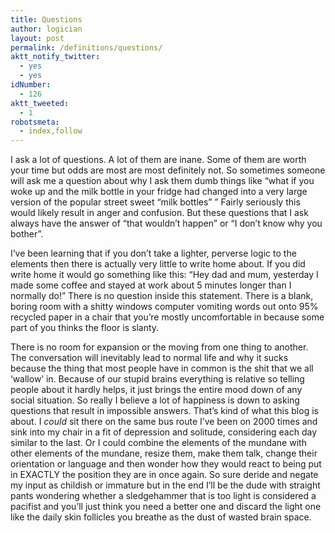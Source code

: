 ```yaml
---
title: Questions
author: logician
layout: post
permalink: /definitions/questions/
aktt_notify_twitter:
  - yes
  - yes
idNumber:
  - 126
aktt_tweeted:
  - 1
robotsmeta:
  - index,follow
---
```

I ask a lot of questions. <!--more-->A lot of them are inane. Some of them are worth your time but odds are most are most definitely not. So sometimes someone will ask me a question about why I ask them dumb things like &#8220;what if you woke up and the milk bottle in your fridge had changed into a very large version of the popular street sweet &#8220;milk bottles&#8221; &#8221; Fairly seriously this would likely result in anger and confusion. But these questions that I ask always have the answer of &#8220;that wouldn&#8217;t happen&#8221; or &#8220;I don&#8217;t know why you bother&#8221;.

I&#8217;ve been learning that if you don&#8217;t take a lighter, perverse logic to the elements then there is actually very little to write home about. If you did write home it would go something like this: &#8220;Hey dad and mum, yesterday I made some coffee and stayed at work about 5 minutes longer than I normally do!&#8221; There is no question inside this statement. There is a blank, boring room with a shitty windows computer vomiting words out onto 95% recycled paper in a chair that you&#8217;re mostly uncomfortable in because some part of you thinks the floor is slanty.

There is no room for expansion or the moving from one thing to another. The conversation will inevitably lead to normal life and why it sucks because the thing that most people have in common is the shit that we all &#8216;wallow&#8217; in. Because of our stupid brains everything is relative so telling people about it hardly helps, it just brings the entire mood down of any social situation. So really I believe a lot of happiness is down to asking questions that result in impossible answers. That&#8217;s kind of what this blog is about. I *could* sit there on the same bus route I&#8217;ve been on 2000 times and sink into my chair in a fit of depression and solitude, considering each day similar to the last. Or I could combine the elements of the mundane with other elements of the mundane, resize them, make them talk, change their orientation or language and then wonder how they would react to being put in EXACTLY the position they are in once again. So sure deride and negate my input as childish or immature but in the end I&#8217;ll be the dude with straight pants wondering whether a sledgehammer that is too light is considered a pacifist and you&#8217;ll just think you need a better one and discard the light one like the daily skin follicles you breathe as the dust of wasted brain space.